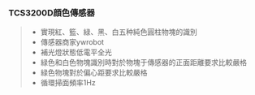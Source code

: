 ### TCS3200D顔色傳感器

> + 實現紅、籃、緑、黑、白五种純色圓柱物塊的識別
> + 傳感器商家ywrobot
> + 補光燈狀態低電平全光
> + 緑色和白色物塊識別時對於物塊于傳感器的正面距離要求比較嚴格
> + 緑色物塊對於偏心距要求比較嚴格
> + 循環掃面頻率1Hz
